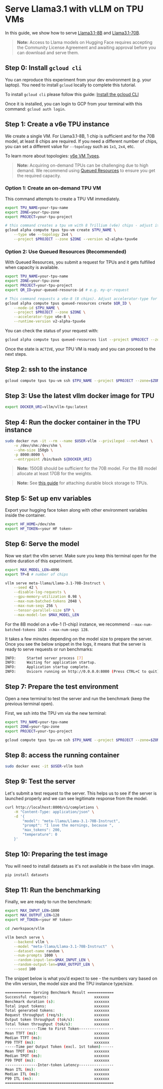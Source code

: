 # Serve Llama3.1 with vLLM on TPU VMs

In this guide, we show how to serve
[Llama3.1-8B](https://huggingface.co/meta-llama/Llama-3.1-8B-Instruct) and
[Llama3.1-70B](https://huggingface.co/meta-llama/Llama-3.1-70B-Instruct).

> **Note:** Access to Llama models on Hugging Face requires accepting the Community License Agreement and awaiting approval before you can download and serve them.

## Step 0: Install `gcloud cli`

You can reproduce this experiment from your dev environment
(e.g. your laptop).
You need to install `gcloud` locally to complete this tutorial.

To install `gcloud cli` please follow this guide:
[Install the gcloud CLI](https://cloud.google.com/sdk/docs/install#mac)

Once it is installed, you can login to GCP from your terminal with this
command: `gcloud auth login`.

## Step 1: Create a v6e TPU instance

We create a single VM. For Llama3.1-8B, 1 chip is sufficient and for the 70B
model, at least 8 chips are required. If you need a different number of
chips, you can set a different value for `--topology` such as `1x1`,
`2x4`, etc.

To learn more about topologies: [v6e VM Types](https://cloud.google.com/tpu/docs/v6e#vm-types).

> **Note:** Acquiring on-demand TPUs can be challenging due to high demand. We recommend using [Queued Resources](https://cloud.google.com/tpu/docs/queued-resources) to ensure you get the required capacity.

### Option 1: Create an on-demand TPU VM

This command attempts to create a TPU VM immediately.

```bash
export TPU_NAME=your-tpu-name
export ZONE=your-tpu-zone
export PROJECT=your-tpu-project

# this command creates a tpu vm with 8 Trillium (v6e) chips - adjust it to suit your needs
gcloud alpha compute tpus tpu-vm create $TPU_NAME \
    --type v6e --topology 2x4 \
    --project $PROJECT --zone $ZONE --version v2-alpha-tpuv6e
```

### Option 2: Use Queued Resources (Recommended)

With Queued Resources, you submit a request for TPUs and it gets fulfilled
when capacity is available.

```bash
export TPU_NAME=your-tpu-name
export ZONE=your-tpu-zone
export PROJECT=your-tpu-project
export QR_ID=your-queued-resource-id # e.g. my-qr-request

# This command requests a v6e-8 (8 chips). Adjust accelerator-type for different sizes. For 1 chip (Llama3.1-8B), use --accelerator-type v6e-1.
gcloud alpha compute tpus queued-resources create $QR_ID \
    --node-id $TPU_NAME \
    --project $PROJECT --zone $ZONE \
    --accelerator-type v6e-8 \
    --runtime-version v2-alpha-tpuv6e
```

You can check the status of your request with:

```bash
gcloud alpha compute tpus queued-resources list --project $PROJECT --zone $ZONE
```

Once the state is `ACTIVE`, your TPU VM is ready and you can proceed to the next steps.

## Step 2: ssh to the instance

```bash
gcloud compute tpus tpu-vm ssh $TPU_NAME --project $PROJECT --zone=$ZONE
```

## Step 3: Use the latest vllm docker image for TPU

```bash
export DOCKER_URI=vllm/vllm-tpu:latest
```

## Step 4: Run the docker container in the TPU instance

```bash
sudo docker run -it --rm --name $USER-vllm --privileged --net=host \
    -v /dev/shm:/dev/shm \
    --shm-size 150gb \
    -p 8000:8000 \
    --entrypoint /bin/bash ${DOCKER_URI}
```

> **Note:** 150GB should be sufficient for the 70B model. For the 8B model allocate at least 17GB for the weights.

> **Note:** See [this guide](https://cloud.google.com/tpu/docs/attach-durable-block-storage) for attaching durable block storage to TPUs.

## Step 5: Set up env variables

Export your hugging face token along with other environment variables inside
the container.

```bash
export HF_HOME=/dev/shm
export HF_TOKEN=<your HF token>
```

## Step 6: Serve the model

Now we start the vllm server.
Make sure you keep this terminal open for the entire duration of this experiment.

```bash
export MAX_MODEL_LEN=4096
export TP=8 # number of chips

vllm serve meta-llama/Llama-3.1-70B-Instruct \
    --seed 42 \
    --disable-log-requests \
    --gpu-memory-utilization 0.98 \
    --max-num-batched-tokens 2048 \
    --max-num-seqs 256 \
    --tensor-parallel-size $TP \
    --max-model-len $MAX_MODEL_LEN
```

For the 8B model on a v6e-1 (1-chip) instance, we recommend `--max-num-batched-tokens 1024 --max-num-seqs 128`.

It takes a few minutes depending on the model size to prepare the server.
Once you see the below snippet in the logs, it means that the server is ready
to serve requests or run benchmarks:

```bash
INFO:     Started server process [7]
INFO:     Waiting for application startup.
INFO:     Application startup complete.
INFO:     Uvicorn running on http://0.0.0.0:8000 (Press CTRL+C to quit)
```

## Step 7: Prepare the test environment

Open a new terminal to test the server and run the benchmark (keep the previous terminal open).

First, we ssh into the TPU vm via the new terminal:

```bash
export TPU_NAME=your-tpu-name
export ZONE=your-tpu-zone
export PROJECT=your-tpu-project

gcloud compute tpus tpu-vm ssh $TPU_NAME --project $PROJECT --zone=$ZONE
```

## Step 8: access the running container

```bash
sudo docker exec -it $USER-vllm bash
```

## Step 9: Test the server

Let's submit a test request to the server. This helps us to see if the server is launched properly and we can see legitimate response from the model.

```bash
curl http://localhost:8000/v1/completions \
    -H "Content-Type: application/json" \
    -d '{
        "model": "meta-llama/Llama-3.1-70B-Instruct",
        "prompt": "I love the mornings, because ",
        "max_tokens": 200,
        "temperature": 0
    }'
```

## Step 10: Preparing the test image

You will need to install datasets as it's not available in the base vllm
image.

```bash
pip install datasets
```

## Step 11: Run the benchmarking

Finally, we are ready to run the benchmark:

```bash
export MAX_INPUT_LEN=1800
export MAX_OUTPUT_LEN=128
export HF_TOKEN=<your HF token>

cd /workspace/vllm

vllm bench serve \
    --backend vllm \
    --model "meta-llama/Llama-3.1-70B-Instruct"  \
    --dataset-name random \
    --num-prompts 1000 \
    --random-input-len=$MAX_INPUT_LEN \
    --random-output-len=$MAX_OUTPUT_LEN \
    --seed 100
```

The snippet below is what you’d expect to see - the numbers vary based on the vllm version, the model size and the TPU instance type/size.

```bash
============ Serving Benchmark Result ============
Successful requests:                     xxxxxxx
Benchmark duration (s):                  xxxxxxx
Total input tokens:                      xxxxxxx
Total generated tokens:                  xxxxxxx
Request throughput (req/s):              xxxxxxx
Output token throughput (tok/s):         xxxxxxx
Total Token throughput (tok/s):          xxxxxxx
---------------Time to First Token----------------
Mean TTFT (ms):                          xxxxxxx
Median TTFT (ms):                        xxxxxxx
P99 TTFT (ms):                           xxxxxxx
-----Time per Output Token (excl. 1st token)------
Mean TPOT (ms):                          xxxxxxx
Median TPOT (ms):                        xxxxxxx
P99 TPOT (ms):                           xxxxxxx
---------------Inter-token Latency----------------
Mean ITL (ms):                           xxxxxxx
Median ITL (ms):                         xxxxxxx
P99 ITL (ms):                            xxxxxxx
==================================================
```
